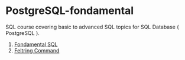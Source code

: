 # PostgreSQL-fondamental
SQL course covering basic to advanced SQL topics for SQL Database ( PostgreSQL ).

1. [Fondamental SQL](./docs/SQLFondamental.md)
2. [Feltring Command]()
